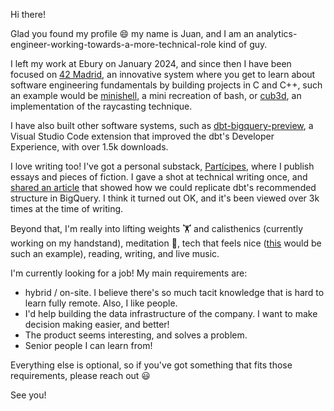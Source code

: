 Hi there!

Glad you found my profile 😄 my name is Juan, and I am an analytics-engineer-working-towards-a-more-technical-role kind of guy.

I left my work at Ebury on January 2024, and since then I have been focused on [42 Madrid](https://www.42madrid.com/en/), an innovative system where you get to learn about software engineering fundamentals by building projects in C and C++, such an example would be [minishell](https://github.com/cmunoz-g/minishell), a mini recreation of bash, or [cub3d](https://github.com/jjuanramos/cub3d), an implementation of the raycasting technique.

I have also built other software systems, such as [dbt-bigquery-preview](https://github.com/jjuanramos/dbt-bigquery-preview), a Visual Studio Code extension that improved the dbt's Developer Experience, with over 1.5k downloads.

I love writing too! I've got a personal substack, [Partícipes](https://participes.substack.com/), where I publish essays and pieces of fiction. I gave a shot at technical writing once, and [shared an article](https://towardsanalyticsengineering.substack.com/p/how-to-configure-dbt-projects-in) that showed how we could replicate dbt's recommended structure in BigQuery. I think it turned out OK, and it's been viewed over 3k times at the time of writing.

Beyond that, I'm really into lifting weights 🏋️ and calisthenics (currently working on my handstand), meditation 🐲, tech that feels nice ([this](https://daylightcomputer.com/) would be such an example), reading, writing, and live music.

I'm currently looking for a job! My main requirements are:
* hybrid / on-site. I believe there's so much tacit knowledge that is hard to learn fully remote. Also, I like people.
* I'd help building the data infrastructure of the company. I want to make decision making easier, and better!
* The product seems interesting, and solves a problem.
* Senior people I can learn from!

Everything else is optional, so if you've got something that fits those requirements, please reach out 😃

See you!

<!--
**jjuanramos/jjuanramos** is a ✨ _special_ ✨ repository because its `README.md` (this file) appears on your GitHub profile.

Here are some ideas to get you started:

- 🔭 I’m currently working on ...
- 🌱 I’m currently learning ...
- 👯 I’m looking to collaborate on ...
- 🤔 I’m looking for help with ...
- 💬 Ask me about ...
- 📫 How to reach me: ...
- 😄 Pronouns: ...
- ⚡ Fun fact: ...
-->

